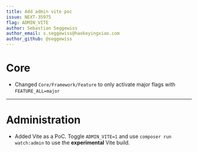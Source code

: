 ```yaml
---
title: Add admin vite poc
issue: NEXT-35975
flag: ADMIN_VITE
author: Sebastian Seggewiss
author_email: s.seggewiss@haokeyingxiao.com
author_github: @seggewiss
---
```

# Core
* Changed `Core/Framework/Feature` to only activate major flags with `FEATURE_ALL=major`
___
# Administration
* Added Vite as a PoC. Toggle `ADMIN_VITE=1` and use `composer run watch:admin` to use the **experimental** Vite build.
